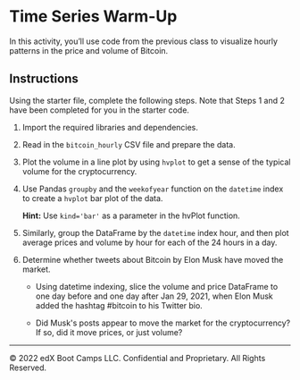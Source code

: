 # Time Series Warm-Up

In this activity, you’ll use code from the previous class to visualize hourly patterns in the price and volume of Bitcoin.

## Instructions

Using the starter file, complete the following steps. Note that Steps 1 and 2 have been completed for you in the starter code.

1. Import the required libraries and dependencies.

2. Read in the `bitcoin_hourly` CSV file and prepare the data.

3. Plot the volume in a line plot by using `hvplot` to get a sense of the typical volume for the cryptocurrency.

4. Use Pandas `groupby` and the `weekofyear` function on the `datetime` index to create a `hvplot` bar plot of the data.

   **Hint:** Use `kind='bar'` as a parameter in the hvPlot function.

5. Similarly, group the DataFrame by the `datetime` index hour, and then plot average prices and volume by hour for each of the 24 hours in a day.

6. Determine whether tweets about Bitcoin by Elon Musk have moved the market.

   - Using datetime indexing, slice the volume and price DataFrame to one day before and one day after Jan 29, 2021, when Elon Musk added the hashtag #bitcoin to his Twitter bio.

   - Did Musk's posts appear to move the market for the cryptocurrency? If so, did it move prices, or just volume?

---

© 2022 edX Boot Camps LLC. Confidential and Proprietary. All Rights Reserved.